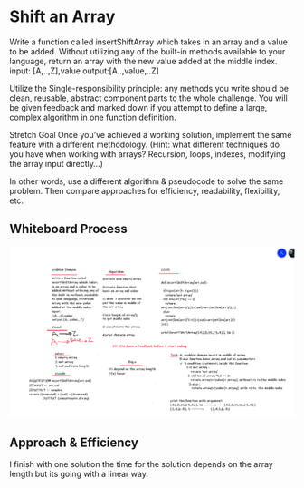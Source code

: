 
# Shift an Array
Write a function called insertShiftArray which takes in an array and a value to be added. Without utilizing any of the built-in methods available to your language, return an array with the new value added at the middle index.
input:
 [A,..,Z],value
output:[A..,value,..Z]

Utilize the Single-responsibility principle: any methods you write should be clean, reusable, abstract component parts to the whole challenge. You will be given feedback and marked down if you attempt to define a large, complex algorithm in one function definition.

Stretch Goal
Once you’ve achieved a working solution, implement the same feature with a different methodology. (Hint: what different techniques do you have when working with arrays? Recursion, loops, indexes, modifying the array input directly…)

In other words, use a different algorithm & pseudocode to solve the same problem. Then compare approaches for efficiency, readability, flexibility, etc.

## Whiteboard Process
![array-shift](./array-shift.png)

## Approach & Efficiency
I finish with one solution the time for the solution depends on the array length but its going with a linear way.